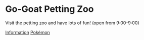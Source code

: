 # Go-Goat Petting Zoo
Visit the petting zoo and have lots of fun! (open from 9:00-9:00)

[Information](xink11.github.io/Go-Goat-Petting-Zoo/Information)
[Pokémon](https://xink11.github.io/Go-Goat-Petting-Zoo/Pok%C3%A9mon)

